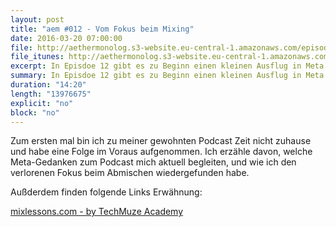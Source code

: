 ```yaml
---
layout: post
title: "aem #012 - Vom Fokus beim Mixing"
date: 2016-03-20 07:00:00
file: http://aethermonolog.s3-website.eu-central-1.amazonaws.com/episodes/aethermonolog-012.mp3
file_itunes: http://aethermonolog.s3-website.eu-central-1.amazonaws.com/episodes/aethermonolog-012.m4a
excerpt: In Episdoe 12 gibt es zu Beginn einen kleinen Ausflug in Meta Themen. Danach geht es ans Eingemachte mit der Frage, wie man den Fokus beim Abmischen nicht verliert.
summary: In Episdoe 12 gibt es zu Beginn einen kleinen Ausflug in Meta Themen. Danach geht es ans Eingemachte mit der Frage, wie man den Fokus beim Abmischen nicht verliert.
duration: "14:20"
length: "13976675"
explicit: "no"
block: "no"
---
```


Zum ersten mal bin ich zu meiner gewohnten Podcast Zeit nicht zuhause und habe eine Folge im Voraus aufgenommen. Ich erzähle davon, welche Meta-Gedanken zum Podcast mich aktuell begleiten, und wie ich den verlorenen Fokus beim Abmischen wiedergefunden habe.

Außderdem finden folgende Links Erwähnung:

[mixlessons.com - by TechMuze Academy](http://mixlessons.com)
